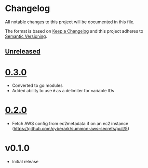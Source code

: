 # Changelog
All notable changes to this project will be documented in this file.

The format is based on [Keep a Changelog](http://keepachangelog.com/en/1.0.0/)
and this project adheres to [Semantic Versioning](http://semver.org/spec/v2.0.0.html).

## [Unreleased]

# [0.3.0]

* Converted to go modules
* Added ability to use `#` as a delimiter for variable IDs

# [0.2.0]

* Fetch AWS config from ec2metadata if on an ec2 instance
  (https://github.com/cyberark/summon-aws-secrets/pull/5)

# v0.1.0
* Initial release

[Unreleased]: https://github.com/cyberark/conjur-api-go/compare/v0.3.0...HEAD
[0.3.0]: https://github.com/cyberark/conjur-api-go/compare/v0.2.0...v0.3.0
[0.2.0]: https://github.com/cyberark/conjur-api-go/compare/v0.1.0...v0.2.0
